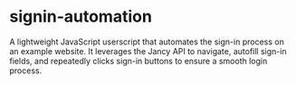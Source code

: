 # signin-automation
A lightweight JavaScript userscript that automates the sign-in process on an example website. It leverages the Jancy API to navigate, autofill sign-in fields, and repeatedly clicks sign-in buttons to ensure a smooth login process.
